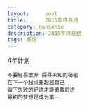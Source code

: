 ```yaml
---
layout:     post
title:      2015年终总结
category: nonsense
description: 2015年终总结
tags: 感悟
---
```


4年计划

<!-- 又是春节的时候写年终总结，2016已经过去两个月啦～今年的变化总的来说好大于坏吧。

**工作**
先说工作，年初的时候我们部门跟其他部门合并了嘛，接了很多其他业务，还写了样式，总得来说真是想死啊，不过我跳槽大计还没有完全准备好，只能吃饱混天黑，然后默默进行自己的计划。期间我们领导也走了，这是我意想不到的，不过看朋友圈状态貌似又回来了。
重点说一下跳槽的那段经历，差不多8月的时候我开始发简历了，而正当我刚准备好简历时，前领导给我推荐了一家初创公司，公司只成立了半年，我其实心里默默的pass了，但是感觉是我喜欢的一个业务方向，虽然这个方向也没在当初的设想范围之内吧，因为觉得这块不好做，不过我还是去面试了。准确的说应该是先电话面试，挺水的，虽然我有的没答上来（样式方面），但是真的简单，没问什么东西，电话里也是不太好面试。然后通知我去公司面试了，去了之后真的是哇，这公司真的是初创啊，我理解了初创的含义，当面试我的技术主管给我看他们现在做的东西的时候，我心里一颤，妈妈，这是2000年么，是不是后端攒的两个页面啊，然而事实是只有一个兼职前端。。。还没从震惊中缓过来，hr就过来谈了，要我先说加入，再谈薪水。好想哭哦，想回家（真实想法），你要给钱多，我还是会考虑的啊，又不说钱产品又这个样子，我真的是。。。hr看我纠结得也想哭，所以又叫技术主管来劝我（其实我就是不好意思说我想回家），他说勇敢尝试一下嘛，你来让你接大活儿，你说你想要多少，我给你问问，然后我就说了一个比心理预期高一点点的数，技术主管听完的样子让我感觉应该到不了，公司即便有钱也不会给前端这么多吧，起码现在。反正我就是回家了，因为人家也很忙，没空陪我纠结。这次面试前后还有两个其他公司的面试，某乐和某条，都过了，给的钱在意料之内吧，我对某条印象很好，面试了3轮吧，每轮都有题，居然还让我手写事件代理！我最喜欢这个了好么！还吃了中午饭，面试官反馈了我的优缺点，我觉得不错，他们技术主管表示需要一个成熟工程师做些创新的东西，我其实有点儿心动了哦。还有某乐，某乐给得钱最少，但是看上去高大上，全站移动端，我这次跳槽也是不得不去补自己短板了，不能总做那点儿东西，他们公司又是视频，又是移动端，很对口嘛。不过公司够挤的，非常非常挤。最后，在某一天下午，五点多钟，夕阳西下，我正想着怎么礼貌的拒绝初创公司的时候，有点儿饿了，出去吃了顿韭菜馅饺子（是的，前公司真的非常自由），在回来的路上，过人行横道时，我突然设想了一下如果我去创业公司会是什么样呢？于是觉得技术主管说的非常对，公司不成我耽误一年不算什么（某条技术主管持相反看法），如果上市了不就赚了么，应该试一试。于是我竟然在这短短的过马路的10几秒做出了去初创公司的决定，想想我也是一个随性的人啊（并不。之后晚上跟爹妈说了一下，他们也没啥问题，支持我的决定（天哪，长大真好啊，我妈竟然会说支持我这种侨情的话来，我小时候可是说我金玉其表败絮其中的啊，当然我现在也是没有金玉只有败絮了），然后就这么着了。拒绝了某乐和某条，某乐因为公司大，没理我，爱来不来，某条的领导特地加了我微信跟我讲道理，现在发展技术阶段，一年可不短哦，奈何我已下定决心了。其实某条和某乐都是我花了好大力气得到的内推机会，一个是网红的推荐（并不认识他，直接给网红发简历），一个是做网站console面板里的题。在招聘网站上或官网上发简历感觉不如这个快，比如我发某乎，至今没有回复，还说着急呢（其实我也未必达得到要求），还有某莢，本来某莢是我第一志愿，但是我收到面试通知时都快十一了好么。总之，从发简历到拿offer好像有个一周多吧忘了，现在的公司给的钱拿到手还行，不是特别高，但是3选1的话不虚。然后我拖到9月7号入职，功能大大小小的写了不少，没接触过的angular，没接触过的移动端也都有些了解了，能应付一些东西，但是还是很多东西没有做到，后面会仔细说说。就我一个前端也是为所欲为，没有纠正我的领导和同事，不过很多事自己做决定，自己的代码随意构架也是挺爽的。怎么说呢，本来这次跳槽的目的是技术积累，你看前公司的前同事又去阿里又去美团，那技术成长我也是嫉妒得没谁了，感觉自己真得弱爆了，也想用新技术，也想写轮子。但是这次的跳槽其实是用以前积累的经验去发挥（不是吃老本！），技术主管也就是我现在的领导面试时说我基础好，没做过没关系的（指移动端），我也只能寄希望于在业务中，希望能够不断地解决问题，优化，甚至推动产品去完成我对技术提升的愿望吧。哦对，我今年还得了个kindle，因为工作表现不错，啊，一个人的前端真好哦，不知道明年会空降领导还是小弟，总之我得先把自己能做的先做掉。就在刚刚我还列了2016年的工作计划，就是一堆可以优化可以实施的点，接下来一定要实现呐。

**技术**
技术嘛，年初的时候写了点儿样式，多少有点儿积累。新公司就开始全包了，我接触了angular，fis打包工具，总结了一些知识点，我写了博客。样式方面其实移动端布局很简单，但是坑也是不少，好在我只用兼容微信内置浏览器，android是qqx5内核，ios是safari。今年出了线上大bug，吓死了，因为移动端适配的问题，现在解决了，用淘宝的flexible。还尝试将业务切换至vuejs＋vuejs－router＋gulp＋webpack，可麻烦了，而且体积太大了，移动端没法用。还有一些优化点，也写计划了，复工了继续做。总之，今年技术不能说突飞猛进或者跟上了时代，但是有收获，接下来也做了计划安排，先去实现这些再去考虑其他的，比如react-native和造轮子啊之类的。今年技术虽然好像挺吃老本的。。。而且博客根本就没写好么！！唉，明年看看能多些就多写一些，不能荒废啊。

**副线学习计划**
副线学习计划占据了今年不少时间，我单拿出来说

日语：去年这个时候开始重新学了，但是因为换工作跟学读财报耽误了半年时间，而且越来越懒了，新编2还没完成，本来打算过年时候完成的，但是有没弄。我是怀揣着考N1伟大志向的，就是不知道什么时候能完成了。。今年12月打算考一次，如果我不偷懒的话其实时间刚刚好学完，先试试，不过就17年继续吧，花了这么大力气学，不考个感觉不舒服。时间真的非常紧迫，考试的时间真是不配合我的计划呢。

投资：今年也是折磨着自己学看年报，折磨这个词一点儿不过，学完了计划的内容，也是没有时间继续了，不过听说是三分之一个MBA的知识量，哇，好厉害。现在想先停下来看看书，然后再实践，虽然这根本没什么卵用，早点儿实践得好吧，但是我真的分身乏术了。

你看，就是这样，想要的太多结果都做不好，所以16年先紧着日语，好好学下来，17年再接着学投资理财，把并行改成串行，或者17年再并行，如果没考过的话。

**读书**
真的没有读几本书，一只手吧也就。喜欢的技术书就是这本《你不知道的JavaScript（上卷）》，很好，讲了this啊什么的，期待下卷。哦看来彩虹牙刷的H推理小说，我佩服真的。然后就没了，你看，就是没读几本书，但我不是不想读，而是上面两项占据了太多时间，是的，就是这样。明年大概还是这样，我是说2016年

**电影**
电影的话，据说我2015年看了123部，太少了！！！但是我真木有时间，唉。今年北京电影节看了几部片，没有特别喜欢的。

今年的惊喜是安藤樱！看了0.5cm， 百元之恋，白河夜船，哇，演技爆表，而且超级喜欢那个调调，各种形象都能驾驭，虽然不是好看的大美女，但是真的非常有魅力的人。然后river也很帅！！！英年早逝啊。

然而最惊喜的是松岗末优吧，日剧问题餐厅里的大厨，真真真真太好看，又逗又帅气。看了演员非常喜欢，95年出生，刚刚21岁啦。演技没得说，还是谐星！她还有广播节目，在这节目中对她的高中时代也有些了解，对她的性格成长过程也了解了一些，以前是个没朋友的人，会对着电脑录日记，没想到今天成长到这样，了不起。其实感觉她真人没有大厨好看，可能是发型问题，还是需要找角度啊，笑起来就显老了，她对自己的长相不自信，但其实找对发型真的好看得不要不要的。她的好朋友是桥本汉子，就是告白里的那个萝莉，现在是汉子了，她们一起演得海女。她最大的特点就是早安少女的铁粉古参粉，绝对的厨，节目上到处安利，看到本命推眼泪掉下来，痴汉啊～～～其实我发现不能看太多她的综艺啊，有的剧有点儿出戏了，不过我觉得她会掌握好的，她说被说最有潜力的女演员6年了，不想再被这么说，是啊，我觉得谐星你今年就会大火了！嗯！

少女革命好像是今年看的，我只能说牛！！！！原声也太好听了吧！剧情也不明觉厉得很牛逼啊！

**音乐**
没什么特别想说的。听得比较少，因为一张专辑能听好久，嗯。

**身体&生活**
身体搞坏了。今年5月份的开始手臂麻，去医院查做了肌电图，风湿验血，都没查出屁问题，医生也很无奈，给你拿点儿药，吃去吧，偶也没辙。拿了药我就好些来了，其实就是休息不好吧，开头那几个月确实学得太多有点儿拼。今年换了新公司，每周的计划减少了5个小时，今年先不变吧，太少了也是。。。不能光玩儿啊，没网瘾的话早睡早起是可以满足的！

话说今年我看上70寸的电视了，有转椅和书架了，也算生活上的进步吧。

**趣味**
因为日语和投资上面都说了，所以这里也就剩一个偶像了。我今年5月入了SNH48的坑，是的，一发不可收拾地入坑了。一开始呢，我只是好奇卡黄而已，然后看了131夜蝶，又看了男装公演，我真的是抱着批判的眼光看的，我心想这团不知道low成什么样，然而现在超喜欢。。。其实我想了一大推赞美我推的词汇，但是现在都懒得写了，反正我黄又帅又美又温柔又可爱又调皮一本正经胡说八道三观又正有口才还会日语，都让我忽略她是个直男了。从6月速报的担心，割了几百的肾，看了场巡演，到总选第4，B30，到现在的国美，越来越喜欢了，对比两年前，真的是成长了非常多！妆容好看多了，也自信了非常多。对她的想法我想不需要纪录了（主要是懒得写。。），我都记在心里。除了我黄，还有我糖，今年去握了一次手，具体详见微博15.12.3的微博repo。哦对，北京要开分剧场了，就在我司附近，我才不是因为工作地点才选的我司呢！
同时我也去了解了以前懒得关注的AKB48，其实真正吸引我的是这个偶像模式吧，非常有趣。在日本偶像是一个职业，并且地位没有歌手演员高，在中国，不是粉丝的话分不清吧。还有总选这个制度，玩儿法非常多。自从入坑我就离不开hhy了，每天的黑酸挑，爆料，分析，偶尔的团魂，忠装反，反装忠非常有趣。粉丝们真的是参与感超高的，当然我不是指握手啊什么的，成员认识粉丝是肯定的，还有私联的，恋爱的，水超深，大叔阿姨粉丝也是挺多的，他们能花钱。不管理性不理性的粉丝，很多人能力我是非常佩服的，我也是第一次仔细看粉丝分工，比如集资啊，打投啊，安利啊，组织应援啊，带call啊人气越高事儿越多，也难怪贴吧每天都一堆帖子了。最近看了美国大选，感觉哇，偶像选举跟这个差不多啊，超像的，另外粉丝们还有虐粉手段，有押票手段，卖苦情渣肾什么的，也是讲求策略的。追个偶像真是不容易啊，还有骗子卷钱呢！开始我还担心自己的推，现在就真的在玩儿，所谓饭圈名言“爱的少一点爱的久一点”。总之，虽然努力不被带节奏什么的，今年我看还是会割肾，还会比去年多，毕竟还是心疼我黄。
p.s我觉得现在我喜欢年下一点儿障碍没有了，我果然是老了。。。那个当初只能接受年上的我啊。。

哦对，大明湖畔的LL，今年要完结了，no！！！！然而我依然去不了日本。本来计划跳槽时候去日本，失败了，今年也悬，明年吧。。。今年起码去趟上海吧，迪斯尼哎。

**计划**
计划的话，上面都说过了，日语＋工作＋减肥，就这些，今年目标还算明确，而且时间非常紧非常非常紧，不能浪费耽误时间。所以加油吧。

今年的剧本还是要照演，希望我有主角光环，每年的愿望都是希望能勇敢改变自己的缺点，不过我基本已经放弃了，扬长避短吧我还是。今年25周岁了。要发生人生的转折点了，换工作其实算一个，当然明年也许还有惊喜，毕竟去年今日我也不知道现在是什么情况嘛。

照例会说一些鼓励自己的话，虽然毫无卵用。用第一只兔子的歌词吧，加油 -->

    不要轻易放弃 探寻未知的秘密
    在下一个起点要超越自己
    留下失败的足迹才能勇敢前进
    最初的梦想是成为第一


